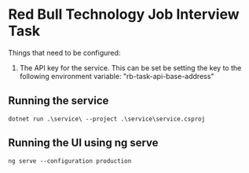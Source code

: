 # Red Bull Technology Job Interview Task

Things that need to be configured:

1. The API key for the service. This can be set be setting the key to the following environment variable: "rb-task-api-base-address"

## Running the service

`dotnet run .\service\ --project .\service\service.csproj`

## Running the UI using ng serve

`ng serve --configuration production`
